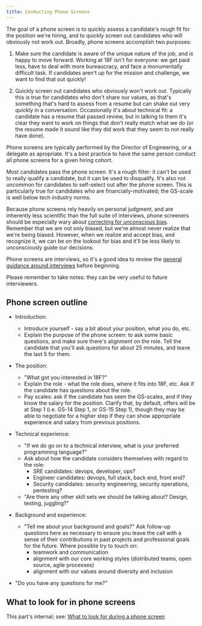 ```yaml
---
title: Conducting Phone Screens
---
```


The goal of a phone screen is to quickly assess a candidate's rough fit for the position we're hiring, and to quickly screen out candidates who will obviously not work out. Broadly, phone screens accomplish two purposes:

1. Make sure the candidate is aware of the unique nature of the job, and is happy to move forward. Working at 18F isn't for everyone: we get paid less, have to deal with more bureaucracy, and face a monumentally difficult task. If candidates aren't up for the mission and challenge, we want to find that out quickly!

2. Quickly screen out candidates who obviously won't work out. Typically this is true for candidates who don't share our values, as that's something that's hard to assess from a resume but can shake out very quickly in a conversation. Occasionally it's about technical fit: a candidate has a resume that passed review, but in talking to them it's clear they want to work on things that don't really match what we do (or the resume made it sound like they did work that they seem to not really have done).

Phone screens are typically performed by the Director of Engineering, or a delegate as apropriate. It's a best practice to have the same person conduct all phone screens for a given hiring cohort.

Most candidates pass the phone screen. It's a rough filter: it can't be used to really qualify a candidate, but it can be used to disqualify. It's also not uncommon for candidates to self-select out after the phone screen. This is particularly true for candidates who are financially-motivated; the GS-scale is well below tech industry norms.

Because phone screens rely heavily on personal judgment, and are inherently less scientific than the full suite of interviews, phone screeners should be especially wary about [correcting for unconscious bias](/unconscious-bias/). Remember that we are not only biased, but we're almost never realize that we're being biased. However, when we realize and accept bias, and recognize it, we can be on the lookout for bias and it'll be less likely to unconsciously guide our decisions.

Phone screens are interviews, so it's a good idea to review the [general guidance around interviews](/interviews/) before beginning.

Please remember to take notes: they can be very useful to future interviewers.

## Phone screen outline

* Introduction:
    * Introduce yourself - say a bit about your position, what you do, etc.
    * Explain the purpose of the phone screen: to ask some basic questions, and make sure there's alignment on the role. Tell the candidate that you'll ask questions for about 25 minutes, and leave the last 5 for them.

* The position:
    * "What got you interested in 18F?"
    * Explain the role - what the role does, where it fits into 18F, etc. Ask if the candidate has questions about the role.
    * Pay scales: ask if the candidate has seen the GS-scales, and if they know the salary for the position. Clarify that, by default, offers will be at Step 1 (i.e. GS-14 Step 1, or GS-15 Step 1), though they may be able to negotiate for a higher step if they can show appropriate experience and salary from previous positions.

* Technical experience:
    * "If we do go on to a technical interview, what is your preferred programming language?"
    * Ask about how the candidate considers themselves with regard to the role:
        * SRE candidates: devops, developer, ops?
        * Engineer candidates: devops, full stack, back end, front end?
        * Security candidates: security engineering, security operations, pentesting?
    * "Are there any other skill sets we should be talking about? Design, testing, juggling?"

* Background and experience:
    * "Tell me about your background and goals?" Ask follow-up questions here as necessary to ensure you leave the call with a sense of their contributions in past projects and professional goals for the future. Where possible try to touch on:
        * teamwork and communication
        * alignment with our core working styles (distributed teams, open source, agile processes)
        * alignment with our values around diversity and inclusion

* "Do you have any questions for me?"

## What to look for in phone screens

This part's internal; see: [What to look for during a phone screen](https://docs.google.com/document/d/1La5M7YojZFEc0lvpQZ4Kc7dL8UgssBoJe3FqmmJwmK4/edit)
